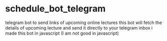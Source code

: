 # schedule_bot_telegram
telegram bot to send links of upcoming online lectures
this bot will fetch the details of upcoming lecture and send it directly to your telegram inbox
i made this bot in javascript (I am not good in javascript)
